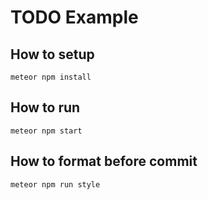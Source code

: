 # TODO Example

## How to setup
`
meteor npm install
`
## How to run
`
meteor npm start
`
## How to format before commit
`
meteor npm run style
`